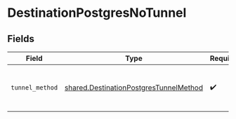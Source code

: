 # DestinationPostgresNoTunnel


## Fields

| Field                                                                                            | Type                                                                                             | Required                                                                                         | Description                                                                                      |
| ------------------------------------------------------------------------------------------------ | ------------------------------------------------------------------------------------------------ | ------------------------------------------------------------------------------------------------ | ------------------------------------------------------------------------------------------------ |
| `tunnel_method`                                                                                  | [shared.DestinationPostgresTunnelMethod](../../models/shared/destinationpostgrestunnelmethod.md) | :heavy_check_mark:                                                                               | No ssh tunnel needed to connect to database                                                      |